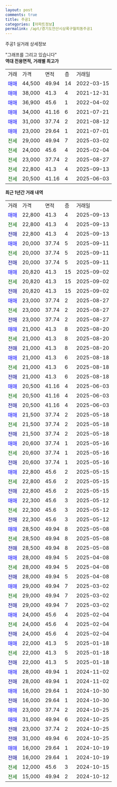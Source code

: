 ```yaml
---
layout: post
comments: true
title: 주공1
categories: [아파트정보]
permalink: /apt/경기도안산시상록구월피동주공1
---
```


주공1 실거래 상세정보

<script type="text/javascript">
  google.charts.load('current', {'packages':['line', 'corechart']});
  google.charts.setOnLoadCallback(drawChart);

  function drawChart() {
    var data = new google.visualization.DataTable();
    data.addColumn('date', '거래일');
    data.addColumn('number', "매매");
    data.addColumn('number', "전세");
    data.addColumn('number', "전매");

    data.addRows([[new Date(Date.parse("2025-09-13")), 22800, null, null], [new Date(Date.parse("2025-09-13")), null, 22800, null], [new Date(Date.parse("2025-09-13")), null, null, 22800], [new Date(Date.parse("2025-09-11")), 20000, null, null], [new Date(Date.parse("2025-09-11")), null, 20000, null], [new Date(Date.parse("2025-09-11")), null, null, 20000], [new Date(Date.parse("2025-09-02")), 20820, null, null], [new Date(Date.parse("2025-09-02")), null, 20820, null], [new Date(Date.parse("2025-09-02")), null, null, 20820], [new Date(Date.parse("2025-08-27")), 23000, null, null], [new Date(Date.parse("2025-08-27")), null, 23000, null], [new Date(Date.parse("2025-08-27")), null, null, 23000], [new Date(Date.parse("2025-08-20")), 21000, null, null], [new Date(Date.parse("2025-08-20")), null, 21000, null], [new Date(Date.parse("2025-08-20")), null, null, 21000], [new Date(Date.parse("2025-08-18")), 21000, null, null], [new Date(Date.parse("2025-08-18")), null, 21000, null], [new Date(Date.parse("2025-08-18")), null, null, 21000], [new Date(Date.parse("2025-06-03")), 20500, null, null], [new Date(Date.parse("2025-06-03")), null, 20500, null], [new Date(Date.parse("2025-06-03")), null, null, 20500], [new Date(Date.parse("2025-05-18")), 21500, null, null], [new Date(Date.parse("2025-05-18")), null, 21500, null], [new Date(Date.parse("2025-05-18")), null, null, 21500], [new Date(Date.parse("2025-05-16")), 20600, null, null], [new Date(Date.parse("2025-05-16")), null, 20600, null], [new Date(Date.parse("2025-05-16")), null, null, 20600], [new Date(Date.parse("2025-05-15")), 22800, null, null], [new Date(Date.parse("2025-05-15")), null, 22800, null], [new Date(Date.parse("2025-05-15")), null, null, 22800], [new Date(Date.parse("2025-05-12")), 22300, null, null], [new Date(Date.parse("2025-05-12")), null, 22300, null], [new Date(Date.parse("2025-05-12")), null, null, 22300], [new Date(Date.parse("2025-05-08")), 28500, null, null], [new Date(Date.parse("2025-05-08")), null, 28500, null], [new Date(Date.parse("2025-05-08")), null, null, 28500], [new Date(Date.parse("2025-04-08")), 28000, null, null], [new Date(Date.parse("2025-04-08")), null, 28000, null], [new Date(Date.parse("2025-04-08")), null, null, 28000], [new Date(Date.parse("2025-03-02")), 29000, null, null], [new Date(Date.parse("2025-03-02")), null, 29000, null], [new Date(Date.parse("2025-03-02")), null, null, 29000], [new Date(Date.parse("2025-02-04")), 24000, null, null], [new Date(Date.parse("2025-02-04")), null, 24000, null], [new Date(Date.parse("2025-02-04")), null, null, 24000], [new Date(Date.parse("2025-01-18")), 22000, null, null], [new Date(Date.parse("2025-01-18")), null, 22000, null], [new Date(Date.parse("2025-01-18")), null, null, 22000], [new Date(Date.parse("2024-11-02")), 28000, null, null], [new Date(Date.parse("2024-11-02")), null, null, 28000], [new Date(Date.parse("2024-10-30")), 16000, null, null], [new Date(Date.parse("2024-10-30")), null, null, 16000], [new Date(Date.parse("2024-10-25")), 23000, null, null], [new Date(Date.parse("2024-10-25")), 31000, null, null], [new Date(Date.parse("2024-10-25")), null, null, 23000], [new Date(Date.parse("2024-10-25")), null, null, 31000], [new Date(Date.parse("2024-10-19")), 16000, null, null], [new Date(Date.parse("2024-10-19")), null, null, 16000], [new Date(Date.parse("2024-10-15")), null, 12000, null], [new Date(Date.parse("2024-10-12")), null, 15000, null]]);

    var options = {
      hAxis: {
        format: 'yyyy/MM/dd'
      },    
      lineWidth: 0,
      pointsVisible: true,    
      title: '최근 1년간 유형별 실거래가 분포',
      legend: { position: 'bottom' }
    };

    var formatter = new google.visualization.NumberFormat({pattern:'###,###'} );
    formatter.format(data, 1);
    formatter.format(data, 2);
    
    setTimeout(function() {
        var chart = new google.visualization.LineChart(document.getElementById('columnchart_material'));
        chart.draw(data, (options));
        document.getElementById('loading').style.display = 'none';
    }, 200);
  }
</script>


<div id="loading" style="z-index:20; display: block; margin-left: 0px">"그래프를 그리고 있습니다"</div>
<div id="columnchart_material" style="width: 95%; margin-left: 0px; display: block"></div>
<!-- contents start -->
<b>역대 전용면적, 거래별 최고가</b>
<table class="sortable">
    <tr>
      <td>거래</td>
      <td>가격</td>
      <td>면적</td>
      <td>층</td>
      <td>거래일</td>
    </tr>
        <tr>
          <td><a style="color: blue">매매</a></td>
          <td>44,500</td>
          <td>49.94</td>
          <td>14</td>
          <td>2022-03-15</td>
        </tr>            <tr>
          <td><a style="color: blue">매매</a></td>
          <td>38,000</td>
          <td>41.3</td>
          <td>4</td>
          <td>2021-12-31</td>
        </tr>            <tr>
          <td><a style="color: blue">매매</a></td>
          <td>36,900</td>
          <td>45.6</td>
          <td>1</td>
          <td>2022-04-02</td>
        </tr>            <tr>
          <td><a style="color: blue">매매</a></td>
          <td>34,000</td>
          <td>41.16</td>
          <td>6</td>
          <td>2021-07-21</td>
        </tr>            <tr>
          <td><a style="color: blue">매매</a></td>
          <td>31,000</td>
          <td>37.74</td>
          <td>2</td>
          <td>2021-08-12</td>
        </tr>            <tr>
          <td><a style="color: blue">매매</a></td>
          <td>23,000</td>
          <td>29.64</td>
          <td>1</td>
          <td>2021-07-01</td>
        </tr>        
        <tr>
              <td><a style="color: darkgreen">전세</a></td>
              <td>29,000</td>
              <td>49.94</td>
              <td>7</td>
              <td>2025-03-02</td>
            </tr>            <tr>
              <td><a style="color: darkgreen">전세</a></td>
              <td>24,000</td>
              <td>45.6</td>
              <td>4</td>
              <td>2025-02-04</td>
            </tr>            <tr>
              <td><a style="color: darkgreen">전세</a></td>
              <td>23,000</td>
              <td>37.74</td>
              <td>2</td>
              <td>2025-08-27</td>
            </tr>            <tr>
              <td><a style="color: darkgreen">전세</a></td>
              <td>22,800</td>
              <td>41.3</td>
              <td>4</td>
              <td>2025-09-13</td>
            </tr>            <tr>
              <td><a style="color: darkgreen">전세</a></td>
              <td>20,500</td>
              <td>41.16</td>
              <td>4</td>
              <td>2025-06-03</td>
            </tr>        
    
</table>

<b>최근 1년간 거래 내역</b>

<table class="sortable">
    <tr>
      <td>거래</td>
      <td>가격</td>
      <td>면적</td>
      <td>층</td>
      <td>거래일</td>
    </tr>
    <tr>
      <td><a style="color: blue">매매</a></td>
      <td>22,800</td>
      <td>41.3</td>
      <td>4</td>
      <td>2025-09-13</td>
    </tr>          <tr>
      <td><a style="color: darkgreen">전세</a></td>
      <td>22,800</td>
      <td>41.3</td>
      <td>4</td>
      <td>2025-09-13</td>
    </tr>          <tr>
      <td><a style="color: darkblue">전매</a></td>
      <td>22,800</td>
      <td>41.3</td>
      <td>4</td>
      <td>2025-09-13</td>
    </tr>          <tr>
      <td><a style="color: blue">매매</a></td>
      <td>20,000</td>
      <td>37.74</td>
      <td>5</td>
      <td>2025-09-11</td>
    </tr>          <tr>
      <td><a style="color: darkgreen">전세</a></td>
      <td>20,000</td>
      <td>37.74</td>
      <td>5</td>
      <td>2025-09-11</td>
    </tr>          <tr>
      <td><a style="color: darkblue">전매</a></td>
      <td>20,000</td>
      <td>37.74</td>
      <td>5</td>
      <td>2025-09-11</td>
    </tr>          <tr>
      <td><a style="color: blue">매매</a></td>
      <td>20,820</td>
      <td>41.3</td>
      <td>15</td>
      <td>2025-09-02</td>
    </tr>          <tr>
      <td><a style="color: darkgreen">전세</a></td>
      <td>20,820</td>
      <td>41.3</td>
      <td>15</td>
      <td>2025-09-02</td>
    </tr>          <tr>
      <td><a style="color: darkblue">전매</a></td>
      <td>20,820</td>
      <td>41.3</td>
      <td>15</td>
      <td>2025-09-02</td>
    </tr>          <tr>
      <td><a style="color: blue">매매</a></td>
      <td>23,000</td>
      <td>37.74</td>
      <td>2</td>
      <td>2025-08-27</td>
    </tr>          <tr>
      <td><a style="color: darkgreen">전세</a></td>
      <td>23,000</td>
      <td>37.74</td>
      <td>2</td>
      <td>2025-08-27</td>
    </tr>          <tr>
      <td><a style="color: darkblue">전매</a></td>
      <td>23,000</td>
      <td>37.74</td>
      <td>2</td>
      <td>2025-08-27</td>
    </tr>          <tr>
      <td><a style="color: blue">매매</a></td>
      <td>21,000</td>
      <td>41.3</td>
      <td>8</td>
      <td>2025-08-20</td>
    </tr>          <tr>
      <td><a style="color: darkgreen">전세</a></td>
      <td>21,000</td>
      <td>41.3</td>
      <td>8</td>
      <td>2025-08-20</td>
    </tr>          <tr>
      <td><a style="color: darkblue">전매</a></td>
      <td>21,000</td>
      <td>41.3</td>
      <td>8</td>
      <td>2025-08-20</td>
    </tr>          <tr>
      <td><a style="color: blue">매매</a></td>
      <td>21,000</td>
      <td>41.3</td>
      <td>6</td>
      <td>2025-08-18</td>
    </tr>          <tr>
      <td><a style="color: darkgreen">전세</a></td>
      <td>21,000</td>
      <td>41.3</td>
      <td>6</td>
      <td>2025-08-18</td>
    </tr>          <tr>
      <td><a style="color: darkblue">전매</a></td>
      <td>21,000</td>
      <td>41.3</td>
      <td>6</td>
      <td>2025-08-18</td>
    </tr>          <tr>
      <td><a style="color: blue">매매</a></td>
      <td>20,500</td>
      <td>41.16</td>
      <td>4</td>
      <td>2025-06-03</td>
    </tr>          <tr>
      <td><a style="color: darkgreen">전세</a></td>
      <td>20,500</td>
      <td>41.16</td>
      <td>4</td>
      <td>2025-06-03</td>
    </tr>          <tr>
      <td><a style="color: darkblue">전매</a></td>
      <td>20,500</td>
      <td>41.16</td>
      <td>4</td>
      <td>2025-06-03</td>
    </tr>          <tr>
      <td><a style="color: blue">매매</a></td>
      <td>21,500</td>
      <td>37.74</td>
      <td>2</td>
      <td>2025-05-18</td>
    </tr>          <tr>
      <td><a style="color: darkgreen">전세</a></td>
      <td>21,500</td>
      <td>37.74</td>
      <td>2</td>
      <td>2025-05-18</td>
    </tr>          <tr>
      <td><a style="color: darkblue">전매</a></td>
      <td>21,500</td>
      <td>37.74</td>
      <td>2</td>
      <td>2025-05-18</td>
    </tr>          <tr>
      <td><a style="color: blue">매매</a></td>
      <td>20,600</td>
      <td>37.74</td>
      <td>1</td>
      <td>2025-05-16</td>
    </tr>          <tr>
      <td><a style="color: darkgreen">전세</a></td>
      <td>20,600</td>
      <td>37.74</td>
      <td>1</td>
      <td>2025-05-16</td>
    </tr>          <tr>
      <td><a style="color: darkblue">전매</a></td>
      <td>20,600</td>
      <td>37.74</td>
      <td>1</td>
      <td>2025-05-16</td>
    </tr>          <tr>
      <td><a style="color: blue">매매</a></td>
      <td>22,800</td>
      <td>45.6</td>
      <td>2</td>
      <td>2025-05-15</td>
    </tr>          <tr>
      <td><a style="color: darkgreen">전세</a></td>
      <td>22,800</td>
      <td>45.6</td>
      <td>2</td>
      <td>2025-05-15</td>
    </tr>          <tr>
      <td><a style="color: darkblue">전매</a></td>
      <td>22,800</td>
      <td>45.6</td>
      <td>2</td>
      <td>2025-05-15</td>
    </tr>          <tr>
      <td><a style="color: blue">매매</a></td>
      <td>22,300</td>
      <td>45.6</td>
      <td>3</td>
      <td>2025-05-12</td>
    </tr>          <tr>
      <td><a style="color: darkgreen">전세</a></td>
      <td>22,300</td>
      <td>45.6</td>
      <td>3</td>
      <td>2025-05-12</td>
    </tr>          <tr>
      <td><a style="color: darkblue">전매</a></td>
      <td>22,300</td>
      <td>45.6</td>
      <td>3</td>
      <td>2025-05-12</td>
    </tr>          <tr>
      <td><a style="color: blue">매매</a></td>
      <td>28,500</td>
      <td>49.94</td>
      <td>8</td>
      <td>2025-05-08</td>
    </tr>          <tr>
      <td><a style="color: darkgreen">전세</a></td>
      <td>28,500</td>
      <td>49.94</td>
      <td>8</td>
      <td>2025-05-08</td>
    </tr>          <tr>
      <td><a style="color: darkblue">전매</a></td>
      <td>28,500</td>
      <td>49.94</td>
      <td>8</td>
      <td>2025-05-08</td>
    </tr>          <tr>
      <td><a style="color: blue">매매</a></td>
      <td>28,000</td>
      <td>49.94</td>
      <td>5</td>
      <td>2025-04-08</td>
    </tr>          <tr>
      <td><a style="color: darkgreen">전세</a></td>
      <td>28,000</td>
      <td>49.94</td>
      <td>5</td>
      <td>2025-04-08</td>
    </tr>          <tr>
      <td><a style="color: darkblue">전매</a></td>
      <td>28,000</td>
      <td>49.94</td>
      <td>5</td>
      <td>2025-04-08</td>
    </tr>          <tr>
      <td><a style="color: blue">매매</a></td>
      <td>29,000</td>
      <td>49.94</td>
      <td>7</td>
      <td>2025-03-02</td>
    </tr>          <tr>
      <td><a style="color: darkgreen">전세</a></td>
      <td>29,000</td>
      <td>49.94</td>
      <td>7</td>
      <td>2025-03-02</td>
    </tr>          <tr>
      <td><a style="color: darkblue">전매</a></td>
      <td>29,000</td>
      <td>49.94</td>
      <td>7</td>
      <td>2025-03-02</td>
    </tr>          <tr>
      <td><a style="color: blue">매매</a></td>
      <td>24,000</td>
      <td>45.6</td>
      <td>4</td>
      <td>2025-02-04</td>
    </tr>          <tr>
      <td><a style="color: darkgreen">전세</a></td>
      <td>24,000</td>
      <td>45.6</td>
      <td>4</td>
      <td>2025-02-04</td>
    </tr>          <tr>
      <td><a style="color: darkblue">전매</a></td>
      <td>24,000</td>
      <td>45.6</td>
      <td>4</td>
      <td>2025-02-04</td>
    </tr>          <tr>
      <td><a style="color: blue">매매</a></td>
      <td>22,000</td>
      <td>41.3</td>
      <td>5</td>
      <td>2025-01-18</td>
    </tr>          <tr>
      <td><a style="color: darkgreen">전세</a></td>
      <td>22,000</td>
      <td>41.3</td>
      <td>5</td>
      <td>2025-01-18</td>
    </tr>          <tr>
      <td><a style="color: darkblue">전매</a></td>
      <td>22,000</td>
      <td>41.3</td>
      <td>5</td>
      <td>2025-01-18</td>
    </tr>          <tr>
      <td><a style="color: blue">매매</a></td>
      <td>28,000</td>
      <td>49.94</td>
      <td>1</td>
      <td>2024-11-02</td>
    </tr>          <tr>
      <td><a style="color: darkblue">전매</a></td>
      <td>28,000</td>
      <td>49.94</td>
      <td>1</td>
      <td>2024-11-02</td>
    </tr>          <tr>
      <td><a style="color: blue">매매</a></td>
      <td>16,000</td>
      <td>29.64</td>
      <td>1</td>
      <td>2024-10-30</td>
    </tr>          <tr>
      <td><a style="color: darkblue">전매</a></td>
      <td>16,000</td>
      <td>29.64</td>
      <td>1</td>
      <td>2024-10-30</td>
    </tr>          <tr>
      <td><a style="color: blue">매매</a></td>
      <td>23,000</td>
      <td>37.74</td>
      <td>2</td>
      <td>2024-10-25</td>
    </tr>          <tr>
      <td><a style="color: blue">매매</a></td>
      <td>31,000</td>
      <td>49.94</td>
      <td>6</td>
      <td>2024-10-25</td>
    </tr>          <tr>
      <td><a style="color: darkblue">전매</a></td>
      <td>23,000</td>
      <td>37.74</td>
      <td>2</td>
      <td>2024-10-25</td>
    </tr>          <tr>
      <td><a style="color: darkblue">전매</a></td>
      <td>31,000</td>
      <td>49.94</td>
      <td>6</td>
      <td>2024-10-25</td>
    </tr>          <tr>
      <td><a style="color: blue">매매</a></td>
      <td>16,000</td>
      <td>29.64</td>
      <td>1</td>
      <td>2024-10-19</td>
    </tr>          <tr>
      <td><a style="color: darkblue">전매</a></td>
      <td>16,000</td>
      <td>29.64</td>
      <td>1</td>
      <td>2024-10-19</td>
    </tr>          <tr>
      <td><a style="color: darkgreen">전세</a></td>
      <td>12,000</td>
      <td>45.6</td>
      <td>3</td>
      <td>2024-10-15</td>
    </tr>          <tr>
      <td><a style="color: darkgreen">전세</a></td>
      <td>15,000</td>
      <td>49.94</td>
      <td>2</td>
      <td>2024-10-12</td>
    </tr>      </table>
<!-- contents end -->    


